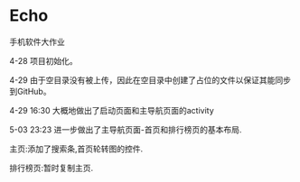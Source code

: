 # Echo
手机软件大作业

4-28  项目初始化。

4-29  由于空目录没有被上传，因此在空目录中创建了占位的文件以保证其能同步到GitHub。

4-29 16:30  大概地做出了启动页面和主导航页面的activity

5-03 23:23  进一步做出了主导航页面-首页和排行榜页的基本布局.

主页:添加了搜索条,首页轮转图的控件.

排行榜页:暂时复制主页.
